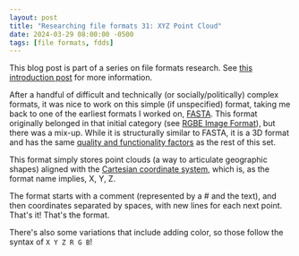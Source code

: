 ```yaml
---
layout: post
title: "Researching file formats 31: XYZ Point Cloud"
date: 2024-03-29 08:00:00 -0500
tags: [file formats, fdds]
---
```


This blog post is part of a series on file formats research. See [this introduction post](https://bits.ashleyblewer.com/blog/2023/08/04/researching-file-formats-library-of-congress-sustainability-of-digital-formats/) for more information.

After a handful of difficult and technically (or socially/politically) complex formats, it was nice to work on this simple (if unspecified) format, taking me back to one of the earliest formats I worked on, [FASTA](https://bits.ashleyblewer.com/blog/2023/08/11/researching-file-formats-1-fasta-database-format/). This format originally belonged in that initial category (see [RGBE Image Format](https://bits.ashleyblewer.com/blog/2023/09/08/researching-file-formats-5-radiance-rgbe-image-format/)), but there was a mix-up. While it is structurally similar to FASTA, it is a 3D format and has the same [quality and functionality factors](https://www.loc.gov/preservation/digital/formats/fdd/fdd_explanation.shtml#factors) as the rest of this set.

This format simply stores point clouds (a way to articulate geographic shapes) aligned with the [Cartesian coordinate system](https://en.wikipedia.org/wiki/Cartesian_coordinate_system), which is, as the format name implies, X, Y, Z.

The format starts with a comment (represented by a # and the text), and then coordinates separated by spaces, with new lines for each next point. That's it! That's the format.

There's also some variations that include adding color, so those follow the syntax of `X Y Z R G B`!